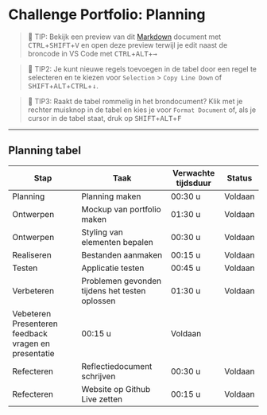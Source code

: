 # Challenge Portfolio: Planning

> :rocket: TIP: Bekijk een preview van dit [Markdown](https://guides.github.com/features/mastering-markdown/) document met <kbd>CTRL</kbd>+<kbd>SHIFT</kbd>+<kbd>V</kbd> en open deze preview terwijl je edit naast de broncode in VS Code met <kbd>CTRL</kbd>+<kbd>ALT</kbd>+<kbd>→</kbd>

> :rocket: TIP2: Je kunt nieuwe regels toevoegen in de tabel door een regel te selecteren en te kiezen voor `Selection` > `Copy Line Down` of <kbd>SHIFT</kbd>+<kbd>ALT</kbd>+<kbd>CTRL</kbd>+<kbd>↓</kbd>. 

> :rocket: TIP3: Raakt de tabel rommelig in het brondocument? Klik met je rechter muisknop in de tabel en kies je voor `Format Document` of, als je cursor in de tabel staat, druk op <kbd>SHIFT</kbd>+<kbd>ALT</kbd>+<kbd>F</kbd>

----

## Planning tabel

| Stap        | Taak                                           | Verwachte tijdsduur | Status |
| ----------- | ---------------------------------------------- | ------------------- | ------ |
| Planning    | Planning maken                                 | 00:30 u             | Voldaan|
| Ontwerpen   | Mockup van portfolio maken                     | 01:30 u             | Voldaan|
| Ontwerpen   | Styling van elementen bepalen                  | 00:30 u             | Voldaan|
| Realiseren  | Bestanden aanmaken                             | 00:15 u             | Voldaan|
| Testen      | Applicatie testen                              | 00:45 u             | Voldaan|
| Verbeteren  | Problemen gevonden tijdens het testen oplossen | 01:30 u             | Voldaan|
| Vebeteren    Presenteren feedback vragen en presentatie      | 00:15 u             | Voldaan|
| Refecteren  | Reflectiedocument schrijven                    | 00:30 u             | Voldaan|
| Refecteren  | Website op Github Live zetten                  | 00:15 u             | Voldaan|
